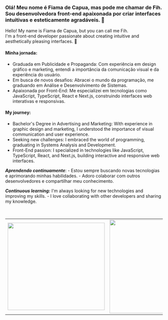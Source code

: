 
<h3 align="left">
Olá!  Meu nome é Fiama de Capua, mas pode me chamar de Fih. <br />
Sou desenvolvedora front-end apaixonada por criar interfaces intuitivas e esteticamente agradáveis. 👋
</h3>
<p align="left">Hello! My name is Fiama de Capua, but you can call me Fih. <br />
  I'm a front-end developer passionate about creating intuitive and aesthetically pleasing interfaces. 👋 
</p>

<h4 align="left">  Minha jornada: </h4>
<p align="left">

 - Graduada em Publicidade e Propaganda: Com experiência em design gráfico e marketing, entendi a importância da comunicação visual e da experiência do usuário.
 - Em busca de novos desafios: Abracei o mundo da programação, me graduando em Análise e Desenvolvimento de Sistemas.
 - Apaixonada por Front-End: Me especializei em tecnologias como JavaScript, TypeScript, React e Next.js, construindo interfaces web interativas e responsivas.
</p>

<h4 align="left">   My journey: </h4>

<p align="left">

 - Bachelor's Degree in Advertising and Marketing: With experience in graphic design and marketing, I understood the importance of visual communication and user experience.
 - Seeking new challenges: I embraced the world of programming, graduating in Systems Analysis and Development.
 - Front-End passion: I specialized in technologies like JavaScript, TypeScript, React, and Next.js, building interactive and responsive web interfaces.
</p>
 
***Aprendendo continuamente***:  -  Estou sempre buscando novas tecnologias e aprimorando minhas habilidades. - Adoro colaborar com outros desenvolvedores e compartilhar meu conhecimento. <br />

***Continuous learning:*** I'm always looking for new technologies and improving my skills. - I love collaborating with other developers and sharing my knowledge. <br />

<br />

<table style="border: none;">
  <tr style="border: none;">
    <td style="border: none;"><img width="310px" height="280px" src="https://github-readme-stats.vercel.app/api?username=FihCapua&theme=midnight-purple&show_icons=true&hide_border=true&count_private=true" /></td>
    <td style="border: none;"><img width="330px" height="300px" src="https://github-readme-streak-stats.herokuapp.com/?user=FihCapua&theme=midnight-purple&hide_border=true" /></td>
    <td style="border: none;"><img width="238px" height="215px" src="https://github-readme-stats.vercel.app/api/top-langs/?username=FihCapua&theme=midnight-purple&show_icons=true&hide_border=true&layout=compact" /></td>
  </tr>
</table>
